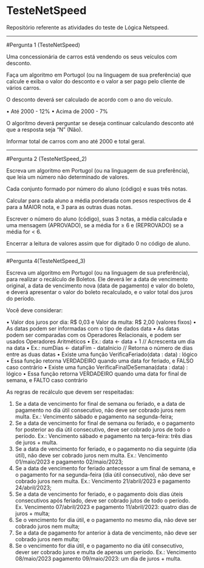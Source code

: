 # TesteNetSpeed

Repositório referente as atividades do teste de Lógica Netspeed. 
________________________________
#Pergunta 1 (TesteNetSpeed)

Uma concessionária de carros está vendendo os seus veículos com desconto.

Faça um algoritmo em Portugol (ou na linguagem de sua preferência) que calcule e exiba o valor do desconto e o valor a ser pago pelo cliente de vários carros.

O desconto deverá ser calculado de acordo com o ano do veículo.

• Até 2000 - 12%
• Acima de 2000 - 7%

O algoritmo deverá perguntar se deseja continuar calculando desconto até que a resposta seja “N” (Não).

Informar total de carros com ano até 2000 e total geral.
________________________________
#Pergunta 2 (TesteNetSpeed_2)

Escreva um algoritmo em Portugol (ou na linguagem de sua preferência), que leia um número não determinado de valores.

Cada conjunto formado por número do aluno (código) e suas três notas.

Calcular para cada aluno a média ponderada com pesos respectivos de 4 para a MAIOR nota, e 3 para as outras duas notas.

Escrever o número do aluno (código), suas 3 notas, a média calculada e uma mensagem (APROVADO), se a média for ≥ 6 e (REPROVADO) se a média for < 6.

Encerrar a leitura de valores assim que for digitado 0 no código de aluno.
________________________________
#Pergunta 4(TesteNetSpeed_3)

Escreva um algoritmo em Portugol (ou na linguagem de sua preferência), para realizar o recálculo de Boletos.
Ele deverá ler a data de vencimento original, a data de vencimento nova (data de pagamento) e valor do boleto, e deverá apresentar o valor do boleto recalculado, e o valor total dos juros do período.

Você deve considerar:

• Valor dos juros por dia: R$ 0,03 e Valor da multa: R$ 2,00 (valores fixos)
• As datas podem ser informadas com o tipo de dados data
• As datas podem ser comparadas com os Operadores Relacionais, e podem ser usados Operadores Aritméticos
• Ex.: data <- data + 1 // Acrescenta um dia na data
• Ex.: numDias <- dataFim - dataInicio // Retorna o número de dias entre as duas datas
• Existe uma função VerificaFeriado(data : data) : lógico
• Essa função retorna VERDADEIRO quando uma data for feriado, e FALSO caso contrário
• Existe uma função VerificaFinalDeSemana(data : data) : lógico
• Essa função retorna VERDADEIRO quando uma data for final de semana, e FALTO caso contrário

As regras de recálculo que devem ser respeitadas:

1. Se a data de vencimento for final de semana ou feriado, e a data de pagamento no dia útil consecutivo, não deve ser cobrado juros nem multa. Ex.: Vencimento sábado e pagamento na segunda-feira;
2. Se a data de vencimento for final de semana ou feriado, e o pagamento for posterior ao dia útil consecutivo, deve ser cobrado juros de todo o período. Ex.: Vencimento sábado e pagamento na terça-feira: três dias de juros + multa.
3. Se a data de vencimento for feriado, e o pagamento no dia seguinte (dia útil), não deve ser cobrado juros nem multa. Ex.: Vencimento 01/maio/2023 e pagamento 02/maio/2023;
4. Se a data de vencimento for feriado antecessor a um final de semana, e o pagamento for na segunda-feira (dia útil consecutivo), não deve ser cobrado juros nem multa. Ex.: Vencimento 21/abril/2023 e pagamento 24/abril/2023;
5. Se a data de vencimento for feriado, e o pagamento dois dias úteis consecutivos após feriado, deve ser cobrado jutos de todo o período. Ex. Vencimento 07/abril/2023 e pagamento 11/abril/2023: quatro dias de juros + multa;
6. Se o vencimento for dia útil, e o pagamento no mesmo dia, não deve ser cobrado juros nem multa;
7. Se a data de pagamento for anterior à data de vencimento, não deve ser cobrado juros nem multa;
8. Se o vencimento for dia útil, e o pagamento no dia útil consecutivo, dever ser cobrado juros e multa de apenas um período. Ex.: Vencimento 08/maio/2023 pagamento 09/maio/2023: um dia de juros + multa.
